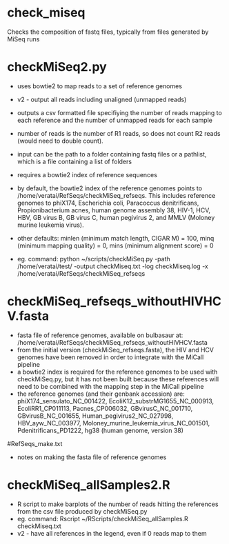 # check_miseq
Checks the composition of fastq files, typically from files generated by MiSeq runs

# checkMiSeq2.py
- uses bowtie2 to map reads to a set of reference genomes
- v2 - output all reads including unaligned (unmapped reads)
- outputs a csv formatted file specifiying the number of reads mapping to each reference and the number of unmapped reads for each sample
- number of reads is the number of R1 reads, so does not count R2 reads (would need to double count).
- input can be the path to a folder containing fastq files or a pathlist, which is a file containing a list of folders
- requires a bowtie2 index of reference sequences
- by default, the bowtie2 index of the reference genomes points to /home/veratai/RefSeqs/checkMiSeq_refseqs.  This includes reference genomes to phiX174, Escherichia coli, Paracoccus denitrificans, Propionibacterium acnes, human genome assembly 38, HIV-1, HCV, HBV, GB virus B, GB virus C, human pegivirus 2, and MMLV (Moloney murine leukemia virus). 
- other defaults:
  minlen (minimum match length, CIGAR M) = 100, 
  minq (minimum mapping quality) = 0, 
  mins (minimum alignment score) = 0

- eg. command: 
python ~/scripts/checkMiSeq.py -path /home/veratai/test/ -output checkMiseq.txt -log checkMiseq.log -x /home/veratai/RefSeqs/checkMiSeq_refseqs

# checkMiSeq_refseqs_withoutHIVHCV.fasta
- fasta file of reference genomes, available on bulbasaur at: /home/veratai/RefSeqs/checkMiSeq_refseqs_withoutHIVHCV.fasta
- from the initial version (checkMiSeq_refseqs.fasta), the HIV and HCV genomes have been removed in order to integrate with the MiCall pipeline
- a bowtie2 index is required for the reference genomes to be used with checkMiSeq.py, but it has not been built because these references will need to be combined with the mapping step in the MiCall pipeline
- the reference genomes (and their genbank accession) are:
  phiX174_sensulato_NC_001422, 
  EcoliK12_substrMG1655_NC_000913, 
  EcoliRR1_CP011113, 
  Pacnes_CP006032, 
  GBvirusC_NC_001710, 
  GBvirusB_NC_001655, 
  Human_pegivirus2_NC_027998, 
  HBV_ayw_NC_003977, 
  Moloney_murine_leukemia_virus_NC_001501, 
  Pdenitrificans_PD1222, 
  hg38 (human genome, version 38)

#RefSeqs_make.txt
- notes on making the fasta file of reference genomes

# checkMiSeq_allSamples2.R
- R script to make barplots of the number of reads hitting the references from the csv file produced by checkMiSeq.py
- eg. command: 
Rscript ~/RScripts/checkMiSeq_allSamples.R checkMiseq.txt
- v2 - have all references in the legend, even if 0 reads map to them
 
